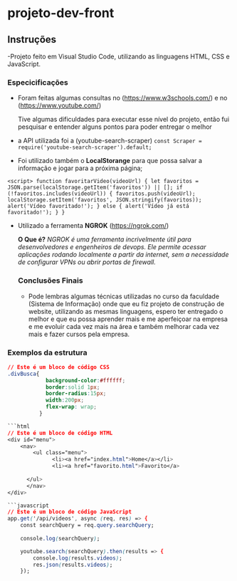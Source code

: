 # projeto-dev-front

## Instruções
-Projeto feito em Visual Studio Code, utilizando as linguagens HTML, CSS e JavaScript.

### Especicificações
- Foram feitas algumas consultas no (https://www.w3schools.com/) e no (https://www.youtube.com/)

  Tive algumas dificuldades para executar esse nível do projeto, então fui pesquisar e entender alguns pontos para poder entregar o melhor

- a API utilizada foi a (youtube-search-scraper)
  `const Scraper = require('youtube-search-scraper').default;`

- Foi utilizado também o **LocalStorange** para que possa salvar a informação e jogar para a próxima página;

`<script>
        function favoritarVideo(videoUrl) {
            let favoritos = JSON.parse(localStorage.getItem('favoritos')) || [];
            if (!favoritos.includes(videoUrl)) {
                favoritos.push(videoUrl);
                localStorage.setItem('favoritos', JSON.stringify(favoritos));
                alert('Vídeo favoritado!');
            } else {
                alert('Vídeo já está favoritado!');
            }
        }`

- Utilizado a ferramenta **NGROK** (https://ngrok.com/)

  **O Que é?**
  *NGROK é uma ferramenta incrivelmente útil para desenvolvedores e engenheiros de devops. Ele permite acessar aplicações rodando localmente a partir da internet, sem a necessidade de configurar VPNs ou abrir portas de firewall.*

  ### Conclusões Finais
  - Pode lembras algumas técnicas utilizadas no curso da faculdade (Sistema de Informação) onde que eu fiz projeto de construção de website, utilizando as mesmas linguagens, espero ter entregado o melhor e que eu possa aprender mais e me aperfeiçoar na empresa e me evoluir cada vez mais na área e também melhorar cada vez mais e fazer cursos pela empresa. 

### Exemplos da estrutura 
```CSS
// Este é um bloco de código CSS
.divBusca{
            background-color:#ffffff;
            border:solid 1px;
            border-radius:15px;
            width:200px;
            flex-wrap: wrap;
          }

```html
// Este é um bloco de código HTML
<div id="menu">
    <nav>
        <ul class="menu">
              <li><a href="index.html">Home</a></li>
              <li><a href="favorito.html">Favorito</a>
              
      </ul>
      </nav>
</div>

```javascript
// Este é um bloco de código JavaScript
app.get('/api/videos', async (req, res) => {
    const searchQuery = req.query.searchQuery;
    
    console.log(searchQuery);

    youtube.search(searchQuery).then(results => {
        console.log(results.videos);
        res.json(results.videos);
    });

